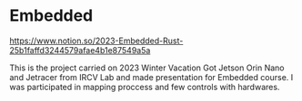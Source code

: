 # Embedded

https://www.notion.so/2023-Embedded-Rust-25b1faffd3244579afae4b1e87549a5a

This is the project carried on 2023 Winter Vacation
Got Jetson Orin Nano and Jetracer from IRCV Lab and made presentation for Embedded course.
I was participated in mapping proccess and few controls with hardwares.
